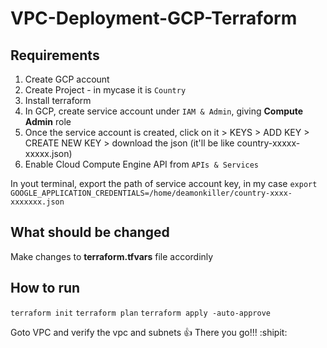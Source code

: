 # VPC-Deployment-GCP-Terraform

## Requirements
1. Create GCP account
2. Create Project - in mycase it is `Country`
3. Install terraform 
4. In GCP, create service account under `IAM & Admin`, giving **Compute Admin** role 
5. Once the service account is created, click on it > KEYS > ADD KEY > CREATE NEW KEY > download the json (it'll be like country-xxxxx-xxxxx.json)
5. Enable Cloud Compute Engine API from `APIs & Services`

In yout terminal, export the path of service account key, in my case
    `export GOOGLE_APPLICATION_CREDENTIALS=/home/deamonkiller/country-xxxx-xxxxxxx.json`

## What should be changed
Make changes to **terraform.tfvars** file accordinly

## How to run
`terraform init`
`terraform plan`
`terraform apply -auto-approve` 

Goto VPC and verify the vpc and subnets :+1:
There you go!!! :shipit:
